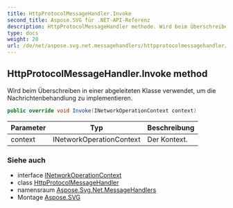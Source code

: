 ```yaml
---
title: HttpProtocolMessageHandler.Invoke
second_title: Aspose.SVG für .NET-API-Referenz
description: HttpProtocolMessageHandler methode. Wird beim Überschreiben in einer abgeleiteten Klasse verwendet um die Nachrichtenbehandlung zu implementieren.
type: docs
weight: 20
url: /de/net/aspose.svg.net.messagehandlers/httpprotocolmessagehandler/invoke/
---
```

## HttpProtocolMessageHandler.Invoke method

Wird beim Überschreiben in einer abgeleiteten Klasse verwendet, um die Nachrichtenbehandlung zu implementieren.

```csharp
public override void Invoke(INetworkOperationContext context)
```

| Parameter | Typ | Beschreibung |
| --- | --- | --- |
| context | INetworkOperationContext | Der Kontext. |

### Siehe auch

* interface [INetworkOperationContext](../../../aspose.svg.net/inetworkoperationcontext/)
* class [HttpProtocolMessageHandler](../)
* namensraum [Aspose.Svg.Net.MessageHandlers](../../httpprotocolmessagehandler/)
* Montage [Aspose.SVG](../../../)


